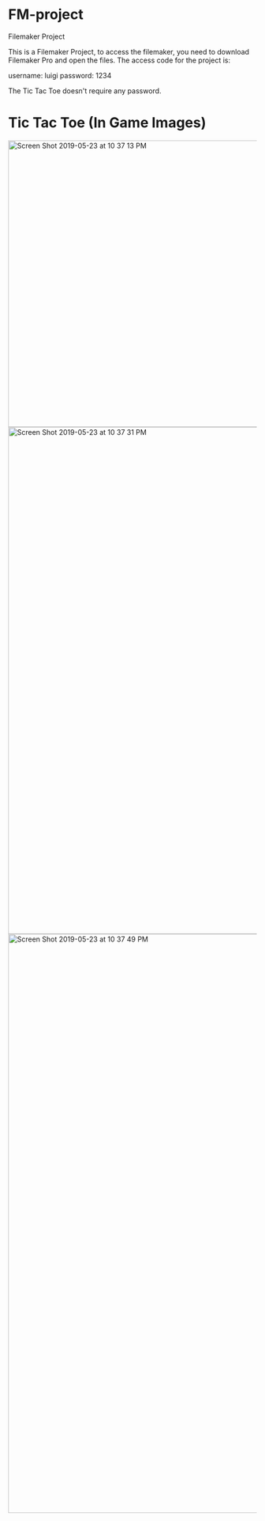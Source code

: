 # FM-project
Filemaker Project

This is a Filemaker Project, to access the filemaker, you need to download Filemaker Pro and open the files. The access code for the project is:

username: luigi
password: 1234

The Tic Tac Toe doesn't require any password. 

# Tic Tac Toe (In Game Images)

<img width="580" alt="Screen Shot 2019-05-23 at 10 37 13 PM" src="https://user-images.githubusercontent.com/10473118/58305014-74903c00-7dab-11e9-8d57-ef9547cbe447.png">

<img width="1026" alt="Screen Shot 2019-05-23 at 10 37 31 PM" src="https://user-images.githubusercontent.com/10473118/58305307-7a3a5180-7dac-11e9-91e6-a4b8f39ec1c6.png">

<img width="1172" alt="Screen Shot 2019-05-23 at 10 37 49 PM" src="https://user-images.githubusercontent.com/10473118/58305309-7c9cab80-7dac-11e9-90b6-1d4b112bf60e.png">
